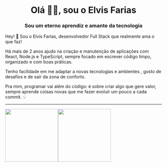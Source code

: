 <h1 align="center">Olá 🤟🏽, sou o Elvis Farias</h1>
<h3 align="center">Sou um eterno aprendiz e amante da tecnologia</h3>

Hey! 👋 Sou o Elvis Farias, desenvolvedor Full Stack que realmente ama o que faz!

Há mais de 2 anos ajudo na criação e manutenção de aplicações com React, Node.js e TypeScript, sempre focado em escrever código limpo, organizado e com boas práticas.

Tenho facilidade em me adaptar a novas tecnologias e ambientes , gosto de desafios e de sair da zona de conforto.

Pra mim, programar vai além do código: é sobre criar algo que gere valor, sempre aprende coisas novas que me fazer evoluir um pouco a cada commit. 💡

***


<div style="display: flex;">
  <img height="170em" src="https://github-readme-stats.vercel.app/api?username=elvisrfarias&theme=dracula&hide_border=false&include_all_commits=true&show_icons=true&count_private=true&icon_color=777bd9&title_color=777bd9&bg_color=1a181a" />
  <img height="170em" src="https://github-readme-stats.vercel.app/api/top-langs/?username=elvisrfarias&layout=compact&langs_count=5&icon_color=777bd9&title_color=777bd9&bg_color=1a181a&text_color=FFFF" />
</div>
